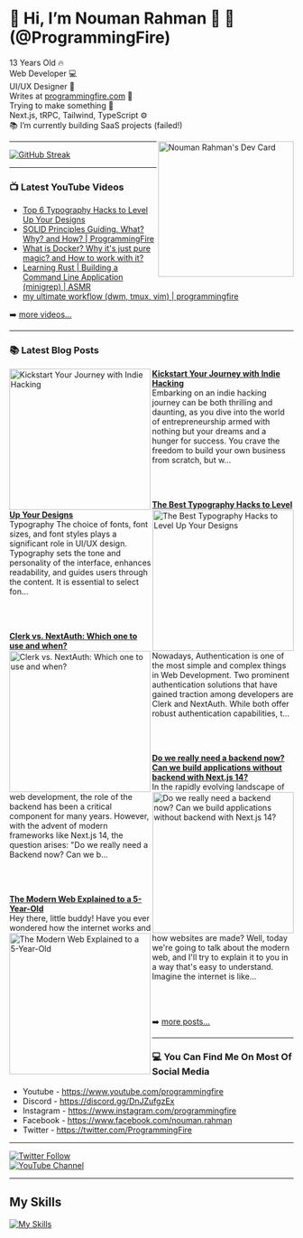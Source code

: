 # 👋 Hi, I’m Nouman Rahman 🚀 🤖 (@ProgrammingFire)
13 Years Old 🔥
<br />
Web Developer 💻
<br />
UI/UX Designer 🎨
<br />
Writes at [programmingfire.com](https://programmingfire.com) 📝
<br />
Trying to make something 🚀
<br />
Next.js, tRPC, Tailwind, TypeScript ⚙️
<br />
📚 I’m currently building SaaS projects (failed!)

<div align="left">
  <a href="https://app.daily.dev/programmingfire"><img align="right" width="240" src="https://api.daily.dev/devcards/86dba213ca724d5892a77340b0410d32.png?r=r0c" alt="Nouman Rahman's Dev Card"/></a>
</div>

---

[![GitHub Streak](https://streak-stats.demolab.com?user=programmingfire&theme=ayu-mirage&hide_border=true&border_radius=5.4&background=45%2C000000%2C242424)](https://git.io/streak-stats)

---

### 📺 Latest YouTube Videos

<!-- YOUTUBE:START -->
- [Top 6 Typography Hacks to Level Up Your Designs](https://www.youtube.com/watch?v=C_FacYoL-ow)
- [SOLID Principles Guiding. What? Why? and How? | ProgrammingFire](https://www.youtube.com/watch?v=_QS7-NHerm4)
- [What is Docker? Why it&#39;s just pure magic? and How to work with it?](https://www.youtube.com/watch?v=8aX13HFghCc)
- [Learning Rust | Building a Command Line Application &lpar;minigrep&rpar; | ASMR](https://www.youtube.com/watch?v=1E6cDAm38YY)
- [my ultimate workflow &lpar;dwm, tmux, vim&rpar; | programmingfire](https://www.youtube.com/watch?v=LVEqwUCeRKc)
<!-- YOUTUBE:END -->

➡️ [more videos...](https://youtube.com/c/ProgrammingFire)

---

### 📚 Latest Blog Posts

<!-- HASHNODE_BLOG:START -->
<p align="left">
<a href="https://programmingfire.com/kickstart-your-journey-with-indie-hacking" title="Kickstart Your Journey with Indie Hacking"><img src="https://cdn.hashnode.com/res/hashnode/image/upload/v1702985105397/6ce7d2c1-b848-44e8-ab5d-223023e1c9f1.jpeg" alt="Kickstart Your Journey with Indie Hacking" width="250px" align="left" /></a>
<a href="https://programmingfire.com/kickstart-your-journey-with-indie-hacking" title="Kickstart Your Journey with Indie Hacking"><strong>Kickstart Your Journey with Indie Hacking</strong></a>
<br/> Embarking on an indie hacking journey can be both thrilling and daunting, as you dive into the world of entrepreneurship armed with nothing but your dreams and a hunger for success.
You crave the freedom to build your own business from scratch, but w... </p> <br/> <br/>
<p align="left">
<a href="https://programmingfire.com/the-best-typography-hacks-to-level-up-your-designs" title="The Best Typography Hacks to Level Up Your Designs"><img src="https://cdn.hashnode.com/res/hashnode/image/upload/v1702482581082/7b981a7c-7131-4c42-8010-664ca81fee15.png" alt="The Best Typography Hacks to Level Up Your Designs" width="250px" align="right" /></a>
<a href="https://programmingfire.com/the-best-typography-hacks-to-level-up-your-designs" title="The Best Typography Hacks to Level Up Your Designs"><strong>The Best Typography Hacks to Level Up Your Designs</strong></a>
<br/> Typography
The choice of fonts, font sizes, and font styles plays a significant role in UI/UX design. Typography sets the tone and personality of the interface, enhances readability, and guides users through the content. It is essential to select fon... </p> <br/> <br/>
<p align="left">
<a href="https://programmingfire.com/clerk-vs-nextauth-which-one-to-use-and-when" title="Clerk vs. NextAuth: Which one to use and when?"><img src="https://cdn.hashnode.com/res/hashnode/image/upload/v1701090537734/6bdca548-b66d-4cea-bea4-13a9b7303025.png" alt="Clerk vs. NextAuth: Which one to use and when?" width="250px" align="left" /></a>
<a href="https://programmingfire.com/clerk-vs-nextauth-which-one-to-use-and-when" title="Clerk vs. NextAuth: Which one to use and when?"><strong>Clerk vs. NextAuth: Which one to use and when?</strong></a>
<br/> Nowadays, Authentication is one of the most simple and complex things in Web Development. Two prominent authentication solutions that have gained traction among developers are Clerk and NextAuth. While both offer robust authentication capabilities, t... </p> <br/> <br/>
<p align="left">
<a href="https://programmingfire.com/do-we-really-need-a-backend-now-can-we-build-applications-without-backend-with-nextjs-14" title="Do we really need a backend now? Can we build applications without backend with Next.js 14?"><img src="https://cdn.hashnode.com/res/hashnode/image/upload/v1699168176072/a86f9b83-17fe-44ae-b64c-054e2654033b.png" alt="Do we really need a backend now? Can we build applications without backend with Next.js 14?" width="250px" align="right" /></a>
<a href="https://programmingfire.com/do-we-really-need-a-backend-now-can-we-build-applications-without-backend-with-nextjs-14" title="Do we really need a backend now? Can we build applications without backend with Next.js 14?"><strong>Do we really need a backend now? Can we build applications without backend with Next.js 14?</strong></a>
<br/> In the rapidly evolving landscape of web development, the role of the backend has been a critical component for many years. However, with the advent of modern frameworks like Next.js 14, the question arises: "Do we really need a Backend now? Can we b... </p> <br/> <br/>
<p align="left">
<a href="https://programmingfire.com/the-modern-web-explained-to-a-5-year-old" title="The Modern Web Explained to a 5-Year-Old"><img src="https://cdn.hashnode.com/res/hashnode/image/upload/v1696844471614/d00fca6c-8675-4c09-af80-a12357f2063e.png" alt="The Modern Web Explained to a 5-Year-Old" width="250px" align="left" /></a>
<a href="https://programmingfire.com/the-modern-web-explained-to-a-5-year-old" title="The Modern Web Explained to a 5-Year-Old"><strong>The Modern Web Explained to a 5-Year-Old</strong></a>
<br/> Hey there, little buddy! Have you ever wondered how the internet works and how websites are made? Well, today we're going to talk about the modern web, and I'll try to explain it to you in a way that's easy to understand.
Imagine the internet is like... </p> <br/> <br/>
<!-- HASHNODE_BLOG:END -->


➡️ [more posts...](https://programmingfire.com/)

---

### 💻 You Can Find Me On Most Of Social Media

* Youtube - https://www.youtube.com/programmingfire
* Discord - https://discord.gg/DnJZufgzEx
* Instagram - https://www.instagram.com/programmingfire
* Facebook - https://www.facebook.com/nouman.rahman
* Twitter - https://twitter.com/ProgrammingFire

---

[![Twitter Follow](https://img.shields.io/twitter/follow/ProgrammingFire?label=Follow%20On%20Twitter&style=social)](https://twitter.com/ProgrammingFire)
<br>
[![YouTube Channel](https://img.shields.io/youtube/channel/subscribers/UCWOD0-JKR1WfpEf_MhdY2pw?label=Subscribe%20On%20YouTube&style=social)](https://youtube.com/c/ProgrammingFire)

---

## My Skills
[![My Skills](https://skillicons.dev/icons?i=dotnet,cs,js,ts,html,css,wasm,git,vscode,docker,kubernetes,redis,postgres,mongodb,md,linux,graphql,go,figma)](https://skillicons.dev)
